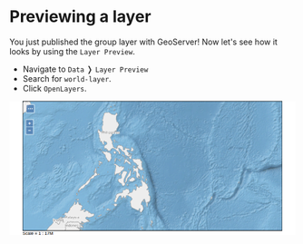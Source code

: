 # Previewing a layer

You just published the group layer with GeoServer! Now let's see how it looks
by using the `Layer Preview`.

* Navigate to `Data` &#10093; `Layer Preview`
* Search for `world-layer`.
* Click `OpenLayers`.

![The group layer centered to the Philippines](../../../assets/preview_group_layer.png)
